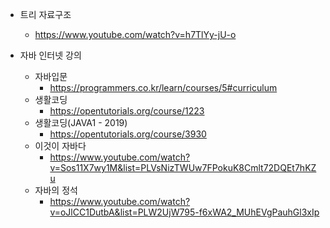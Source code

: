* 트리 자료구조  
  - https://www.youtube.com/watch?v=h7TlYy-jU-o
  
* 자바 인터넷 강의
  - 자바입문
    - https://programmers.co.kr/learn/courses/5#curriculum
  - 생활코딩
    - https://opentutorials.org/course/1223
  - 생활코딩(JAVA1 - 2019)
    - https://opentutorials.org/course/3930
  - 이것이 자바다
    - https://www.youtube.com/watch?v=Sos11X7wy1M&list=PLVsNizTWUw7FPokuK8Cmlt72DQEt7hKZu
  - 자바의 정석
    - https://www.youtube.com/watch?v=oJlCC1DutbA&list=PLW2UjW795-f6xWA2_MUhEVgPauhGl3xIp
